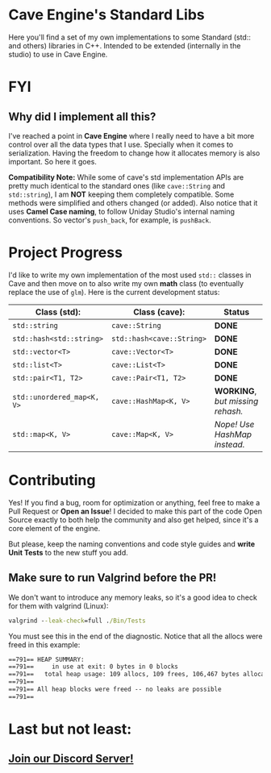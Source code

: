 # Cave Engine's Standard Libs
Here you'll find a set of my own implementations to some Standard (std:: and others) libraries in C++. Intended to be extended (internally in the studio) to use in Cave Engine.

# FYI
## Why did I implement all this?
I've reached a point in **Cave Engine** where I really need to have a bit more control over all the data types that I use. Specially when it comes to serialization. Having the freedom to change how it allocates memory is also important. So here it goes.

**Compatibility Note:** While some of cave's std implementation APIs are pretty much identical to the standard ones (like `cave::String` and `std::string`), I am **NOT** keeping them completely compatible. Some methods were simplified and others changed (or added). Also notice that it uses **Camel Case naming**, to follow Uniday Studio's internal naming conventions. So vector's `push_back`, for example, is `pushBack`.


# Project Progress
I'd like to write my own implementation of the most used `std::` classes in Cave and then move on to also write my own **math** class (to eventually replace the use of `glm`). Here is the current development status:

| **Class (std):**| **Class (cave):** | **Status** |
|-----------------|-------------------|------------|
| `std::string`   | `cave::String`    |  **DONE**  |
| `std::hash<std::string>`   | `std::hash<cave::String>`    |  **DONE**  |
| `std::vector<T>`| `cave::Vector<T>` |  **DONE**  |
| `std::list<T>`  | `cave::List<T>`   |  **DONE**  |
| `std::pair<T1, T2>`  | `cave::Pair<T1, T2>`   |  **DONE**  |
| `std::unordered_map<K, V>`   | `cave::HashMap<K, V>`    |  **WORKING**, *but missing rehash.*  |
| `std::map<K, V>`   | `cave::Map<K, V>`    |  *Nope! Use HashMap instead.*  |

# Contributing
Yes! If you find a bug, room for optimization or anything, feel free to make a Pull Request or **Open an Issue**! I decided to make this part of the code Open Source exactly to both help the community and also get helped, since it's a core element of the engine.

But please, keep the naming conventions and code style guides and **write Unit Tests** to the new stuff you add.

## Make sure to run Valgrind before the PR!
We don't want to introduce any memory leaks, so it's a good idea to check for them with valgrind (Linux):
```cmd
valgrind --leak-check=full ./Bin/Tests
```
You must see this in the end of the diagnostic. Notice that all the allocs were freed in this example:
```cmd
==791== HEAP SUMMARY:
==791==     in use at exit: 0 bytes in 0 blocks
==791==   total heap usage: 109 allocs, 109 frees, 106,467 bytes allocated
==791== 
==791== All heap blocks were freed -- no leaks are possible
==791==
```


# Last but not least:

## [Join our Discord Server!](https://bit.ly/discord-uniday-us)